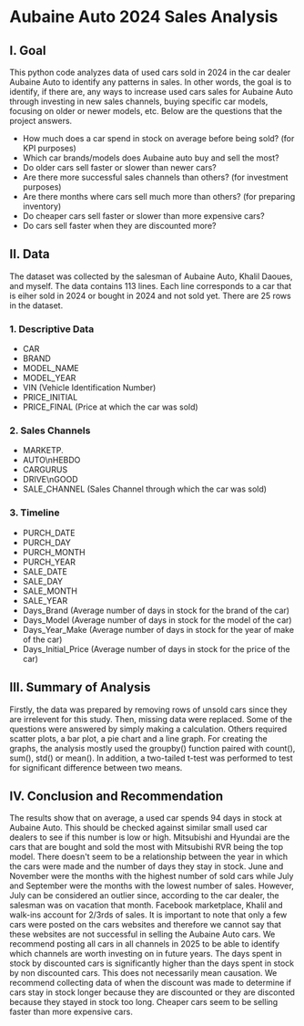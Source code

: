 # Aubaine Auto 2024 Sales Analysis

## I. Goal
This python code analyzes data of used cars sold in 2024 in the car dealer Aubaine Auto to identify any patterns in sales. In other words, the goal is to identify, if there are, any ways to increase used cars sales for Aubaine Auto through investing in new sales channels, buying specific car models, focusing on older or newer models, etc. Below are the questions that the project answers.

* How much does a car spend in stock on average before being sold? (for KPI purposes)
* Which car brands/models does Aubaine auto buy and sell the most?
* Do older cars sell faster or slower than newer cars?
* Are there more successful sales channels than others? (for investment purposes)
* Are there months where cars sell much more than others? (for preparing inventory)
* Do cheaper cars sell faster or slower than more expensive cars?
* Do cars sell faster when they are discounted more?

## II. Data
The dataset was collected by the salesman of Aubaine Auto, Khalil Daoues, and myself. The data contains 113 lines. Each line corresponds to a car that is eiher sold in 2024 or bought in 2024 and not sold yet.
There are 25 rows in the dataset.

### 1. Descriptive Data
* CAR
* BRAND
* MODEL_NAME
* MODEL_YEAR
* VIN (Vehicle Identification Number)
* PRICE_INITIAL
* PRICE_FINAL (Price at which the car was sold)

### 2. Sales Channels
* MARKETP.
* AUTO\nHEBDO
* CARGURUS
* DRIVE\nGOOD
* SALE_CHANNEL (Sales Channel through which the car was sold)

### 3. Timeline
* PURCH_DATE
* PURCH_DAY
* PURCH_MONTH
* PURCH_YEAR
* SALE_DATE
* SALE_DAY
* SALE_MONTH
* SALE_YEAR
* Days_Brand (Average number of days in stock for the brand of the car)
* Days_Model (Average number of days in stock for the model of the car)
* Days_Year_Make (Average number of days in stock for the year of make of the car)
* Days_Initial_Price (Average number of days in stock for the price of the car)

## III. Summary of Analysis
Firstly, the data was prepared by removing rows of unsold cars since they are irrelevent for this study. Then, missing data were replaced. Some of the questions were answered by simply making a calculation. Others required scatter plots, a bar plot, a pie chart and a line graph. For creating the graphs, the analysis mostly used the groupby() function paired with count(), sum(), std() or mean(). In addition, a two-tailed t-test was performed to test for significant difference between two means.



## IV. Conclusion and Recommendation

The results show that on average, a used car spends 94 days in stock at Aubaine Auto. This should be checked against similar small used car dealers to see if this number is low or high. Mitsubishi and Hyundai are the cars that are bought and sold the most with Mitsubishi RVR being the top model. There doesn't seem to be a relationship between the year in which the cars were made and the number of days they stay in stock. June and November were the months with the highest number of sold cars while July and September were the months with the lowest number of sales. However, July can be considered an outlier since, according to the car dealer, the salesman was on vacation that month.
Facebook marketplace, Khalil and walk-ins account for 2/3rds of sales. It is important to note that only a few cars were posted on the cars websites and therefore we cannot say that these websites are not successful in selling the Aubaine Auto cars. We recommend posting all cars in all channels in 2025 to be able to identify which channels are worth investing on in future years. The days spent in stock by discounted cars is significantly higher than the days spent in stock by non discounted cars. This does not necessarily mean causation. We recommend collecting data of when the discount was made to determine if cars stay in stock longer because they are discounted or they are disconted because they stayed in stock too long. Cheaper cars seem to be selling faster than more expensive cars.
